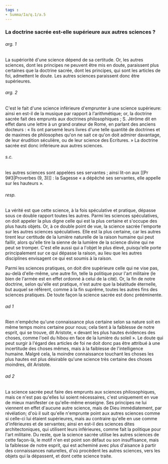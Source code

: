 ```yaml
---
tags : 
- Summa/Ia/q.1/a.5
---
```


### La doctrine sacrée est-elle supérieure aux autres sciences ?

###### arg. 1
La supériorité d'une science dépend de sa certitude. Or, les autres sciences, dont les principes ne peuvent être mis en doute, paraissent plus certaines que la doctrine sacrée, dont les principes, qui sont les articles de foi, admettent le doute. Les autres sciences paraissent donc être supérieures. 

###### arg. 2
C'est le fait d'une science inférieure d'emprunter à une science supérieure: ainsi en est-il de la musique par rapport à l'arithmétique; or, la doctrine sacrée fait des emprunts aux doctrines philosophiques ; S. Jérôme dit en effet dans une lettre à un grand orateur de Rome, en parlant des anciens docteurs : « Ils ont parsemé leurs livres d'une telle quantité de doctrines et de maximes de philosophes qu'on ne sait ce qu'on doit admirer davantage, de leur érudition séculière, ou de leur science des Ecritures. » La doctrine sacrée est donc inférieure aux autres sciences. 

###### s.c.
les autres sciences sont appelées ses servantes ; ainsi lit-on aux [[Pr 9#3|Proverbes (9, 3)]] : la Sagesse « a dépêché ses servantes, elle appelle sur les hauteurs ». 

###### resp.
La vérité est que cette science, à la fois spéculative et pratique, dépasse sous ce double rapport toutes les autres. Parmi les sciences spéculatives, on doit appeler la plus digne celle qui est la plus certaine et s'occupe des plus hauts objets. Or, à ce double point de vue, la science sacrée l'emporte sur les autres sciences spéculatives. Elle est la plus certaine, car les autres tirent leur certitude de la lumière naturelle de la raison humaine qui peut faillir, alors qu'elle tire la sienne de la lumière de la science divine qui ne peut se tromper. C'est elle aussi qui a l'objet le plus élevé, puisqu'elle porte principalement sur ce qui dépasse la raison, au lieu que les autres disciplines envisagent ce qui est soumis à la raison. 

Parmi les sciences pratiques, on doit dire supérieure celle qui ne vise pas, au-delà d'elle-même, une autre fin, telle la politique pour l'art militaire (le bien de l'armée est en effet ordonné à celui de la cité). Or, la fin de notre doctrine, selon qu'elle est pratique, n'est autre que la béatitude éternelle, but auquel se réfèrent, comme à la fin suprême, toutes les autres fins des sciences pratiques. De toute façon la science sacrée est donc prééminente. 

###### ad 1
Rien n'empêche qu'une connaissance plus certaine selon sa nature soit en même temps moins certaine pour nous; cela tient à la faiblesse de notre esprit, qui se trouve, dit Aristote, « devant les plus hautes évidences des choses, comme l'oeil du hibou en face de la lumière du soleil ». Le doute qui peut surgir à l'égard des articles de foi ne doit donc pas être attribué à une incertitude des choses mêmes, mais à la faiblesse de l'intelligence humaine. Malgré cela, la moindre connaissance touchant les choses les plus hautes est plus désirable qu'une science très certaine des choses moindres, dit Aristote. 

###### ad 2
La science sacrée peut faire des emprunts aux sciences philosophiques, mais ce n'est pas qu'elles lui soient nécessaires, c'est uniquement en vue de mieux manifester ce qu'elle-même enseigne. Ses principes ne lui viennent en effet d'aucune autre science, mais de Dieu immédiatement, par révélation; d'où il suit qu'elle n'emprunte point aux autres sciences comme si celle-ci lui étaient supérieures, mais au contraire qu'elle en use comme d'inférieures et de servantes; ainsi en est-il des sciences dites architectoniques, qui utilisent leurs inférieures, comme fait la politique pour l'art militaire. Du reste, que la science sacrée utilise les autres sciences de cette façon-là, le motif n'en est point son défaut ou son insuffisance, mais la faiblesse de notre esprit, qui est acheminé avec plus d'aisance à partir des connaissances naturelles, d'où procèdent les autres sciences, vers les objets qui la dépassent, et dont cette science traite. 



